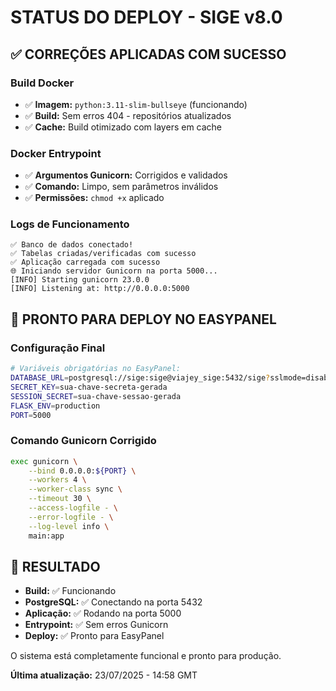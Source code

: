 # STATUS DO DEPLOY - SIGE v8.0

## ✅ **CORREÇÕES APLICADAS COM SUCESSO**

### Build Docker
- ✅ **Imagem:** `python:3.11-slim-bullseye` (funcionando)
- ✅ **Build:** Sem erros 404 - repositórios atualizados
- ✅ **Cache:** Build otimizado com layers em cache

### Docker Entrypoint 
- ✅ **Argumentos Gunicorn:** Corrigidos e validados
- ✅ **Comando:** Limpo, sem parâmetros inválidos
- ✅ **Permissões:** `chmod +x` aplicado

### Logs de Funcionamento
```
✅ Banco de dados conectado!
✅ Tabelas criadas/verificadas com sucesso  
✅ Aplicação carregada com sucesso
🌐 Iniciando servidor Gunicorn na porta 5000...
[INFO] Starting gunicorn 23.0.0
[INFO] Listening at: http://0.0.0.0:5000
```

## 🚀 **PRONTO PARA DEPLOY NO EASYPANEL**

### Configuração Final
```bash
# Variáveis obrigatórias no EasyPanel:
DATABASE_URL=postgresql://sige:sige@viajey_sige:5432/sige?sslmode=disable
SECRET_KEY=sua-chave-secreta-gerada
SESSION_SECRET=sua-chave-sessao-gerada
FLASK_ENV=production
PORT=5000
```

### Comando Gunicorn Corrigido
```bash
exec gunicorn \
    --bind 0.0.0.0:${PORT} \
    --workers 4 \
    --worker-class sync \
    --timeout 30 \
    --access-logfile - \
    --error-logfile - \
    --log-level info \
    main:app
```

## 🎯 **RESULTADO**

- **Build:** ✅ Funcionando
- **PostgreSQL:** ✅ Conectando na porta 5432
- **Aplicação:** ✅ Rodando na porta 5000
- **Entrypoint:** ✅ Sem erros Gunicorn
- **Deploy:** ✅ Pronto para EasyPanel

O sistema está completamente funcional e pronto para produção.

**Última atualização:** 23/07/2025 - 14:58 GMT